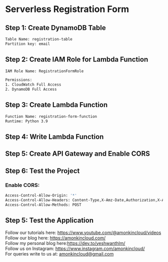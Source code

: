 # Serverless Registration Form

## Step 1: Create DynamoDB Table

```sh
Table Name: registration-table
Partition key: email

```

## Step 2: Create IAM Role for Lambda Function
```sh
IAM Role Name: RegistrationFormRole

Permissions:
1. CloudWatch Full Access
2. DynamoDB Full Access

```

## Step 3: Create Lambda Function

```sh
Function Name: registration-form-function
Runtime: Python 3.9

```

## Step 4: Write Lambda Function

## Step 5: Create API Gateway and Enable CORS

## Step 6: Test the Project


### Enable CORS: 

```sh
Access-Control-Allow-Origin: '*'
Access-Control-Allow-Headers: Content-Type,X-Amz-Date,Authorization,X-Api-Key,X-Amz-Security-Token
Access-Control-Allow-Methods: POST

```

## Step 5: Test the Application



Follow our tutorials here: https://www.youtube.com/@amonkincloud/videos \
Follow our blog here: https://amonkincloud.com/ \
Follow my personal blog here:https://dev.to/yeshwanthlm/ \
Follow us on Instagram: https://www.instagram.com/amonkincloud/ \
For queries write to us at: amonkincloud@gmail.com 
